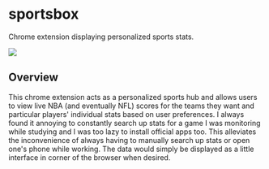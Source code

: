 <h1> sportsbox </h1>
<p>Chrome extension displaying personalized sports stats. </p>

![](https://img.shields.io/badge/license-Apache--2.0-brightgreen)

<h2> Overview </h2>

<p> This chrome extension acts as a personalized sports hub and allows users to view live NBA (and eventually NFL) scores for the teams they want and particular players' individual stats based on user preferences. I always found it annoying to constantly search up stats for a game I was monitoring while studying and I was too lazy to install official apps too. This alleviates the inconvenience of always having to manually search up stats or open one's phone while working. The data would simply be displayed as a little interface in corner of the browser when desired.  </p>

